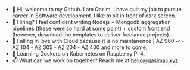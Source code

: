 - 👋 Hi, welcome to my Github. I am Qasim. I have quit my job to pursue career in Software development. I like to sit in front of dark screen. 
- 👀 Hiring? I feel confident writing Nodejs + Mongodb aggregation pipelines (these were so hard at some point) + custom front end (however, download the templates to deliver freelance projects).
- 🌱 Falling in love with Cloud because it is no maintanence | AZ 900 ✓ - AZ 104 - AZ 305 - AZ 204 - AZ 400 and more to come.
- 💞️ Learning Dockers on Kubernetes on Raspberry Pi 4.
- 📫 What can we work on together? Reach me at hello@qasimali.xyz.

<!---
qasim2020/qasim2020 is a ✨ special ✨ repository because its `README.md` (this file) appears on your GitHub profile.
You can click the Preview link to take a look at your changes.
--->
